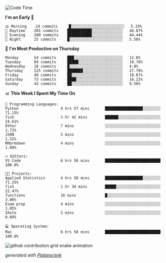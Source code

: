 <!--START_SECTION:waka-->
![Code Time](http://img.shields.io/badge/Code%20Time-251%20hrs%201%20min-blue)

**I'm an Early 🐤** 

```text
🌞 Morning    24 commits     █░░░░░░░░░░░░░░░░░░░░░░░░   5.33% 
🌆 Daytime    201 commits    ███████████░░░░░░░░░░░░░░   44.67% 
🌃 Evening    200 commits    ███████████░░░░░░░░░░░░░░   44.44% 
🌙 Night      25 commits     █░░░░░░░░░░░░░░░░░░░░░░░░   5.56%

```
📅 **I'm Most Productive on Thursday** 

```text
Monday       54 commits     ███░░░░░░░░░░░░░░░░░░░░░░   12.0% 
Tuesday      89 commits     █████░░░░░░░░░░░░░░░░░░░░   19.78% 
Wednesday    18 commits     █░░░░░░░░░░░░░░░░░░░░░░░░   4.0% 
Thursday     125 commits    ███████░░░░░░░░░░░░░░░░░░   27.78% 
Friday       48 commits     ██░░░░░░░░░░░░░░░░░░░░░░░   10.67% 
Saturday     73 commits     ████░░░░░░░░░░░░░░░░░░░░░   16.22% 
Sunday       43 commits     ██░░░░░░░░░░░░░░░░░░░░░░░   9.56%

```


📊 **This Week I Spent My Time On** 

```text
💬 Programming Languages: 
Python                   4 hrs 57 mins       █████████████████░░░░░░░░   71.15% 
fish                     1 hr 42 mins        ██████░░░░░░░░░░░░░░░░░░░   24.61% 
Other                    7 mins              ░░░░░░░░░░░░░░░░░░░░░░░░░   1.72% 
JSON                     5 mins              ░░░░░░░░░░░░░░░░░░░░░░░░░   1.32% 
RMarkdown                4 mins              ░░░░░░░░░░░░░░░░░░░░░░░░░   1.09%

🔥 Editors: 
VS Code                  6 hrs 58 mins       █████████████████████████   100.0%

🐱‍💻 Projects: 
Applied Statistics       4 hrs 58 mins       █████████████████░░░░░░░░   71.25% 
fish                     1 hr 34 mins        █████░░░░░░░░░░░░░░░░░░░░   22.47% 
functions                16 mins             █░░░░░░░░░░░░░░░░░░░░░░░░   3.86% 
Exam prep                4 mins              ░░░░░░░░░░░░░░░░░░░░░░░░░   1.05% 
Skole                    2 mins              ░░░░░░░░░░░░░░░░░░░░░░░░░   0.68%

💻 Operating System: 
Mac                      6 hrs 58 mins       █████████████████████████   100.0%

```


<!--END_SECTION:waka-->


<!--Snake Game-->
![github contribution grid snake animation](https://raw.githubusercontent.com/viggo-gascou/viggo-gascou/output/github-contribution-grid-snake.svg)

_generated with [Platane/snk](https://github.com/Platane/snk)_
<!--Snake Game-->

